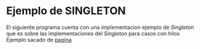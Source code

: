 # Ejemplo de SINGLETON

El siguiente programa cuenta con una implementacion ejemplo de _Singleton_ que es sobre las implementaciones del _Singleton_ para casos con hilos <br>
Ejemplo sacado de [pagina](https://refactoring.guru/es)
